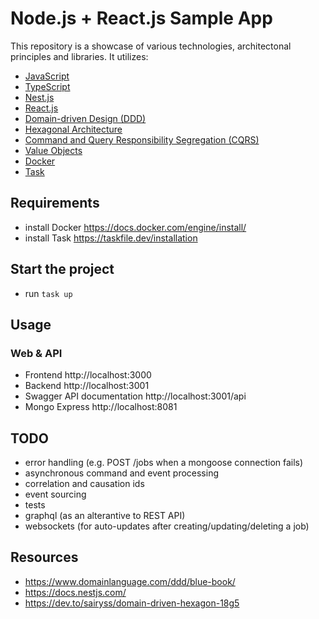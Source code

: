 # Node.js + React.js Sample App

This repository is a showcase of various technologies, architectonal principles and libraries.
It utilizes:

- [JavaScript](https://javascript.info/)
- [TypeScript](https://www.typescriptlang.org/)
- [Nest.js](nestjs.com)
- [React.js](https://react.dev/)
- [Domain-driven Design (DDD)](https://en.wikipedia.org/wiki/Domain-driven_design)
- [Hexagonal Architecture](https://en.wikipedia.org/wiki/Hexagonal_architecture_(software))
- [Command and Query Responsibility Segregation (CQRS)](https://en.wikipedia.org/wiki/Command_Query_Responsibility_Segregation)
- [Value Objects](https://en.wikipedia.org/wiki/Value_object)
- [Docker](https://www.docker.com/)
- [Task](https://taskfile.dev/)

## Requirements

- install Docker https://docs.docker.com/engine/install/
- install Task https://taskfile.dev/installation

## Start the project

- run `task up`

## Usage

### Web & API

- Frontend http://localhost:3000
- Backend http://localhost:3001
- Swagger API documentation http://localhost:3001/api
- Mongo Express http://localhost:8081

## TODO

- error handling (e.g. POST /jobs when a mongoose connection fails)
- asynchronous command and event processing
- correlation and causation ids
- event sourcing
- tests
- graphql (as an alterantive to REST API)
- websockets (for auto-updates after creating/updating/deleting a job)

## Resources

- https://www.domainlanguage.com/ddd/blue-book/
- https://docs.nestjs.com/
- https://dev.to/sairyss/domain-driven-hexagon-18g5
